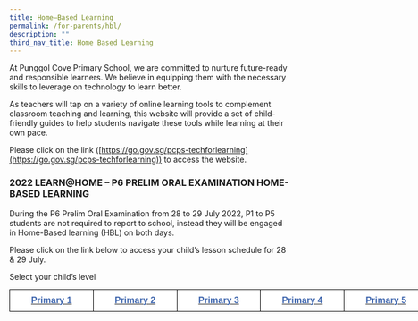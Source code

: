 ```yaml
---
title: Home–Based Learning
permalink: /for-parents/hbl/
description: ""
third_nav_title: Home Based Learning
---
```


At Punggol Cove Primary School, we are committed to nurture future-ready and responsible learners. We believe in equipping them with the necessary skills to leverage on technology to learn better.  

As teachers will tap on a variety of online learning tools to complement classroom teaching and learning, this website will provide a set of child-friendly guides to help students navigate these tools while learning at their own pace.

Please click on the link ([https://go.gov.sg/pcps-techforlearning](https://go.gov.sg/pcps-techforlearning)) to access the website. 

### 2022 LEARN@HOME – P6 PRELIM ORAL EXAMINATION HOME-BASED LEARNING

During the P6 Prelim Oral Examination from 28 to 29 July 2022, P1 to P5 students are not required to report to school, instead they will be engaged in Home-Based learning (HBL) on both days. 

Please click on the link below to access your child’s lesson schedule for 28 & 29 July.

Select your child’s level

<style type="text/css">
.tg  {border-collapse:collapse;border-spacing:0;margin:0px auto;}
.tg td{border-color:black;border-style:solid;border-width:1px;font-family:Arial, sans-serif;font-size:14px;
  overflow:hidden;padding:10px 5px;word-break:normal;}
.tg th{border-color:black;border-style:solid;border-width:1px;font-family:Arial, sans-serif;font-size:14px;
  font-weight:normal;overflow:hidden;padding:10px 5px;word-break:normal;}
.tg .tg-1wis{background-color:#FFF;color:#4067AE;font-size:16px;font-weight:bold;text-align:center;vertical-align:top}
</style>
<table class="tg" style="undefined;table-layout: fixed; width: 750px">
<colgroup>
<col style="width: 150px">
<col style="width: 150px">
<col style="width: 150px">
<col style="width: 150px">
<col style="width: 150px">
</colgroup>
<tbody>
  <tr>
    <td class="tg-1wis"><a href="https://punggolcovepri-moe-edu-sg-admin.cwp.sg/for-parents/home-based-learning/primary-1"><span style="text-decoration:none;color:#4067AE">Primary 1</span></a></td>
    <td class="tg-1wis"><a href="https://punggolcovepri-moe-edu-sg-admin.cwp.sg/for-parents/home-based-learning/primary-2"><span style="text-decoration:none;color:#4067AE">Primary 2</span></a></td>
    <td class="tg-1wis"><a href="https://punggolcovepri-moe-edu-sg-admin.cwp.sg/for-parents/home-based-learning/primary-3"><span style="text-decoration:none;color:#4067AE">Primary 3</span></a></td>
    <td class="tg-1wis"><a href="https://punggolcovepri-moe-edu-sg-admin.cwp.sg/for-parents/home-based-learning/primary-4"><span style="text-decoration:none;color:#4067AE">Primary 4</span></a></td>
    <td class="tg-1wis"><a href="https://punggolcovepri-moe-edu-sg-admin.cwp.sg/for-parents/home-based-learning/primary-5"><span style="text-decoration:none;color:#4067AE">Primary 5</span></a></td>
  </tr>
</tbody>
</table>
